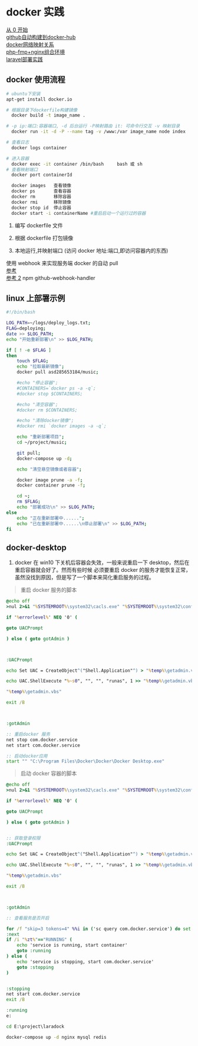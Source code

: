 # docker 实践

[从 0 开始](https://blog.csdn.net/bskfnvjtlyzmv867/article/details/81044217)  
[github自动构建到docker-hub](https://www.jianshu.com/p/b20bcfba52a8)  
[docker网络映射关系](https://www.cnblogs.com/brock0624/p/9788710.html)  
[php-fmp+nginx组合环境](https://www.cnblogs.com/freefei/p/7904165.html)  
[laravel部署实践](https://segmentfault.com/a/1190000013020851)

## docker 使用流程

```bash
# ubuntu下安装
apt-get install docker.io

# 根据目录下dockerfile构建镜像
  docker build -t image_name .

# -p ip:端口:容器端口, -d 后台运行 -P映射路由 it: 可命令行交互 -v 映射目录
  docker run -it -d -P --name tag -v /www:/var image_name node index

# 查看日志
  docker logs container

# 进入容器
  docker exec -it container /bin/bash     bash 或 sh
# 查看映射端口
  docker port containerId

  docker images   查看镜像
  docker ps       查看容器
  docker rm       移除容器
  docker rmi      移除镜像
  docker stop id  停止容器
  docker start -i containerName #重启启动一个运行过的容器
```

1. 编写 dockerfile 文件

2. 根据 dockerfile 打包镜像

3. 本地运行,并映射端口 (访问 docker 地址:端口,即访问容器内的东西)

使用 webhook 来实现服务端 docker 的自动 pull  
[参考](https://www.jianshu.com/p/e4cacd775e5b)  
[参考 2](https://blog.csdn.net/auv1107/article/details/51999592)
npm github-webhook-handler

## linux 上部署示例

```bash
#!/bin/bash

LOG_PATH=~/logs/deploy_logs.txt;
FLAG=deploying;
date >> $LOG_PATH;
echo "开始重新部署\n" >> $LOG_PATH;

if [ ! -e $FLAG ]
then
    touch $FLAG;
    echo "拉取最新镜像";
    docker pull asd285653184/music;

    #echo "停止容器";
    #CONTAINERS=`docker ps -a -q`;
    #docker stop $CONTAINERS;

    #echo "清空容器";
    #docker rm $CONTAINERS;

    #echo "清除docker镜像";
    #docker rmi `docker images -a -q`;

    echo "重新部署项目";
    cd ~/project/music;

    git pull;
    docker-compose up -d;

    echo "清空悬空镜像或者容器";

    docker image prune -a -f;
    docker container prune -f;

    cd ~;
    rm $FLAG;
    echo "部署成功\n" >> $LOG_PATH;
else
    echo "正在重新部署中......";
    echo "已在重新部署中......\n停止部署\n" >> $LOG_PATH;
fi


```

## docker-desktop

1. docker 在 win10 下关机后容器会失效，一般来说重启一下 desktop，然后在重启容器就会好了。然而有些时候
   必须要重启 docker 的服务才能恢复正常，虽然没找到原因，但是写了一个脚本来简化重启服务的过程。

> 重启 docker 服务的脚本

```bat
@echo off
>nul 2>&1 "%SYSTEMROOT%\system32\cacls.exe" "%SYSTEMROOT%\system32\config\system"

if '%errorlevel%' NEQ '0' (

goto UACPrompt

) else ( goto gotAdmin )



:UACPrompt

echo Set UAC = CreateObject^("Shell.Application"^) > "%temp%\getadmin.vbs"

echo UAC.ShellExecute "%~s0", "", "", "runas", 1 >> "%temp%\getadmin.vbs"

"%temp%\getadmin.vbs"

exit /B



:gotAdmin

:: 重启docker 服务
net stop com.docker.service
net start com.docker.service

:: 启动docker应用
start "" "C:\Program Files\Docker\Docker\Docker Desktop.exe"

```

> 启动 docker 容器的脚本

```bat
@echo off
>nul 2>&1 "%SYSTEMROOT%\system32\cacls.exe" "%SYSTEMROOT%\system32\config\system"

if '%errorlevel%' NEQ '0' (

goto UACPrompt

) else ( goto gotAdmin )


:: 获取登录权限
:UACPrompt

echo Set UAC = CreateObject^("Shell.Application"^) > "%temp%\getadmin.vbs"

echo UAC.ShellExecute "%~s0", "", "", "runas", 1 >> "%temp%\getadmin.vbs"

"%temp%\getadmin.vbs"

exit /B



:gotAdmin

:: 查看服务是否开启

for /f "skip=3 tokens=4" %%i in ('sc query com.docker.service') do set "zt=%%i" &goto :next
:next
if /i "%zt%"=="RUNNING" (
    echo 'service is running, start container'
    goto :running
) else (
    echo 'service is stopping, start com.docker.service'
    goto :stopping
)


:stopping
net start com.docker.service
exit /B

:running
e:

cd E:\project\laradock

docker-compose up -d nginx mysql redis
```
